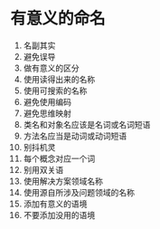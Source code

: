 # 有意义的命名

1. 名副其实
2. 避免误导
3. 做有意义的区分
4. 使用读得出来的名称
5. 使用可搜索的名称
6. 避免使用编码
7. 避免思维映射
8. 类名和对象名应该是名词或名词短语
9. 方法名应当是动词或动词短语
10. 别抖机灵
11. 每个概念对应一个词
12. 别用双关语
13. 使用解决方案领域名称
14. 使用源自所涉及问题领域的名称
15. 添加有意义的语境
16. 不要添加没用的语境